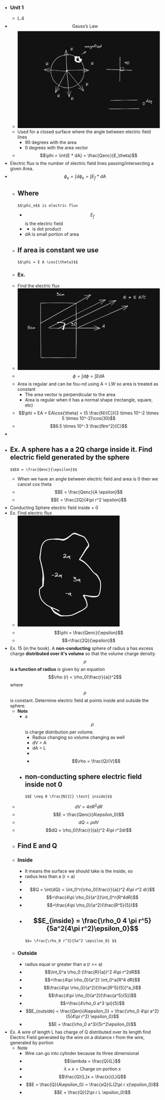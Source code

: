- ### Unit 1
	- L.4
-
  $$\text{Gauss's Law}$$
	- ![image.png](../assets/image_1646126771055_0.png)
	- Used for a closed surface where the angle between electric field lines
		- 90 degrees with the area
		- 0 degrees with the area vector
	-
	  $$\phi = \int{E * dA} = \frac{Qenc}{E_\theta}$$
- Electric flux is the number of electric field lines passing/intersecting  a given Area.
-
  $$\phi_e = \int{d \phi_e} = \int{E_f \text{ * } dA}$$
	- Where
		-
		  $$\phi_e$$ is electric flux
		-
		  $$E_f$$ is the electric field
		- * is dot product
		- dA is small  portion of area
	- If area is constant we use
		-
		  $$\phi = E A \cos{\theta}$$
	- ### Ex.
	- Find the electric flux
	- ![image.png](../assets/image_1645773353375_0.png)
	-
	  $$\phi = \int{d\phi} = \int{EdA}$$
	- Area is regular and can be fou-nd using A = LW so area is treated as constant
		- The area vector is perpendicular to the area
		- Area is regular when it has a normal shape (rectangle, square, etc)
	-
	  $$\phi = EA = EA\cos{\theta} = (5 \frac{N}{C})(3 \times 10^-2 \times 5 \times 10^-2)\cos(30)$$
	-
	  $$6.5 \times 10^-3 \frac{Nm^2}{C}$$
-
- Ex. A sphere has a a 2Q charge inside it. Find electric field generated by the sphere
	-
	  $$EA = \frac{Qenc}{\epsilon}$$
	- When we have an angle between electric field and area is 0 then we cancel cos theta
	-
	  $$E = \frac{Qenc}{A \epsilon}$$
	-
	  $$E = \frac{2Q}{4\pi r^2 \epsilon}$$
- Conducting Sphere electric field inside = 0
- Ex. Find electric flux
	- ![image.png](../assets/image_1646133828029_0.png)
	-
	  $$\phi = \frac{Qenc}{\epsilon}$$
	-
	  $$=\frac{2Q}{\epsilon}$$
- Ex. 15 (in the book).  A **non-conducting**  sphere of radius a  has excess charge **distributed over it's volume** so that the volume charge density  $$\rho$$  **is a function of radius** is given by an equation $$\rho (r) = \rho_0(\frac{r}{a})^2$$  where $$\rho$$ is constant. Determine electric field at points inside and outside the sphere.
	- **Note**
		- a $$\rho$$ is charge distribution per volume.
			- Radius changing so volume changing as well
			- dV = A
			- dA = L
			-
			-
			  $$\rho = \frac{Q}{V}$$
		- non-conducting sphere electric field inside not 0
			-
			  $$E \neq 0 \frac{N}{C} \text{ inside}$$
	-
	  $$dV = 4\pi R^2 dR$$
	-
	  $$E = \frac{Qenc}{A\epsilon_0}$$
	-
	  $$dQ = \rho dV$$
	-
	  $$dQ = \rho_0(\frac{r}{a})^2 4\pi r^2dr$$
	- ## Find E and Q
	- ### Inside
		- It means the surface we should take is the inside, so
		- radius less than a (r < a)
		-
		-
		  $$Q = \int{dQ} = \int_0^r{\rho_0(\frac{r}{a})^2 4\pi r^2 dr}$$
		-
		  $$=\frac{4\pi \rho_0}{a^2}\int_0^r{R^4dR}$$
		-
		  $$=\frac{4\pi \rho_0}{a^2}(\frac{R^5}{5})$$
		-
		  $$E_{inside} = \frac{\rho_0 4 \pi r^5}{5a^2(4\pi r^2)\epsilon_0}$$
			-
			  $$= \frac{\rho_0 r^3}{5a^2 \epsilon_0} $$
	- ### Outside
		- radius equal or greater than a (r >= a)
		-
		  $$\int_0^a \rho_0 (\frac{R}{a})^2 4\pi r^2dR$$
		-
		  $$=\frac{4\pi \rho_0}{a^2} \int_0^a{R^4 dR}$$
		-
		  $$\frac{4\pi \rho_0}{a^2}[\frac{R^5}{5}]^a_0$$
		-
		  $$\frac{4\pi \rho_0}{a^2}[\frac{a^5}{5}]$$
		-
		  $$=\frac{4\rho_0 a^3 \pi}{5}$$
		-
		  $$E_{outside} = \frac{Qen}{A\epsilon_0} = \frac{\rho_0 4\pi a^2}{5(4\pi r^2) \epsilon_0}$$
		-
		  $$E = \frac{\rho_0 a^3}{5r^2\epsilon_0}$$
- Ex. A wire of length L has charge of Q distributed over its length find Electric Field  generated by the wire on a distance  r from the wire, generated by portion
	- Note
		- Wire can go into cylinder because its three dimensional
		-
		  $$\lambda = \frac{Q}{L}$$
		-
		  $$\lambda \times x = \text{Charge on portion x}$$
		-
		  $$\frac{Q}{L}x = \frac{x}{L}Q$$
		-
		  $$E = \frac{Q}{A\epsilon_0} = \frac{xQ}{L(2\pi r x)\epsilon_0}$$
		-
		  $$E = \frac{Q}{2\pi r L \epsilon_0}$$
